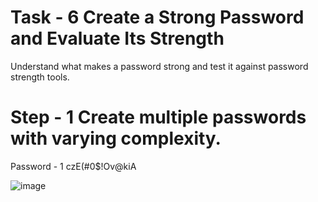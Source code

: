 Task - 6 Create a Strong Password and Evaluate Its Strength
======
Understand what makes a password strong and test it against password strength tools.

# Step - 1 Create multiple passwords with varying complexity.

Password - 1 czE(#0$!Ov@kiA

![image](https://github.com/user-attachments/assets/43ce2f07-ce51-4f99-a558-ecc569c6b86b)

